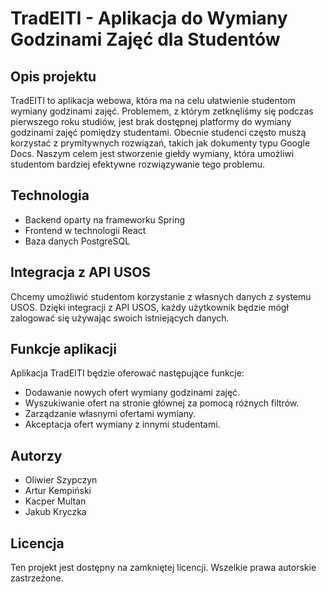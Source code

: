 # TradEITI - Aplikacja do Wymiany Godzinami Zajęć dla Studentów

## Opis projektu

TradEITI to aplikacja webowa, która ma na celu ułatwienie studentom wymiany godzinami zajęć. Problemem, z którym zetknęliśmy się podczas pierwszego roku studiów, jest brak dostępnej platformy do wymiany godzinami zajęć pomiędzy studentami. Obecnie studenci często muszą korzystać z prymitywnych rozwiązań, takich jak dokumenty typu Google Docs. Naszym celem jest stworzenie giełdy wymiany, która umożliwi studentom bardziej efektywne rozwiązywanie tego problemu.

## Technologia

- Backend oparty na frameworku Spring
- Frontend w technologii React
- Baza danych PostgreSQL

## Integracja z API USOS

Chcemy umożliwić studentom korzystanie z własnych danych z systemu USOS. Dzięki integracji z API USOS, każdy użytkownik będzie mógł zalogować się używając swoich istniejących danych.

## Funkcje aplikacji

Aplikacja TradEITI będzie oferować następujące funkcje:

- Dodawanie nowych ofert wymiany godzinami zajęć.
- Wyszukiwanie ofert na stronie głównej za pomocą różnych filtrów.
- Zarządzanie własnymi ofertami wymiany.
- Akceptacja ofert wymiany z innymi studentami.

## Autorzy
- Oliwier Szypczyn
- Artur Kempiński
- Kacper Multan
- Jakub Kryczka

## Licencja
Ten projekt jest dostępny na zamkniętej licencji. Wszelkie prawa autorskie zastrzeżone.
